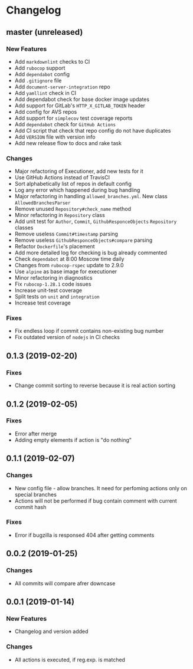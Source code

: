 # Changelog

## master (unreleased)

### New Features

* Add `markdownlint` checks to CI
* Add `rubocop` support
* Add `dependabot` config
* Add `.gitignore` file
* Add `document-server-integration` repo
* Add `yamllint` check in CI
* Add dependabot check for base docker image updates
* Add support for GitLab's `HTTP_X_GITLAB_TOKEN` header
* Add config for AVS repos
* Add support for `simplecov` test coverage reports
* Add `dependabot` check for `GitHub Actions`
* Add CI script that check that repo config do not have duplicates
* Add `VERSION` file with version info
* Add new release flow to docs and rake task

### Changes

* Major refactoring of Executioner, add new tests for it
* Use GitHub Actions instead of TravisCI
* Sort alphabetically list of repos in default config
* Log any error which happened during bug handling
* Major refactoring in handling `allowed_branches.yml`.
  New class `AllowedBranchesParser`
* Remove unused `Repository#check_name` method
* Minor refactoring in `Repository` class
* Add unit test for `Author`, `Commit`, `GithubResponceObjects`
  `Repository` classes
* Remove useless `Commit#timestamp` parsing
* Remove useless `GithubResponceObjects#compare` parsing
* Refactor `Dockerfile`'s placement
* Add more detailed log for checking is bug already commented
* Check `dependabot` at 8:00 Moscow time daily
* Changes from `rubocop-rspec` update to 2.9.0
* Use `alpine` as base image for executioner
* Minor refactoring in diagnostics
* Fix `rubocop-1.28.1` code issues
* Increase unit-test coverage
* Split tests on `unit` and `integration`
* Increase test coverage

### Fixes

* Fix endless loop if commit contains non-existing bug number
* Fix outdated version of `nodejs` in CI checks

## 0.1.3 (2019-02-20)

### Fixes

* Change commit sorting to reverse because it is real action sorting

## 0.1.2 (2019-02-05)

### Fixes

* Error after merge
* Adding empty elements if action is "do nothing"

## 0.1.1 (2019-02-07)

### Changes

* New config file - allow branches.
  It need for perfoming actions only on special branches
* Actions will not be performed if bug contain comment with current commit hash

### Fixes

* Error if bugzilla is responsed 404 after getting comments

## 0.0.2 (2019-01-25)

### Changes

* All commits will compare afrer downcase

## 0.0.1 (2019-01-14)

### New Features

* Changelog and version added

### Changes

* All actions is executed, if reg.exp. is matched

